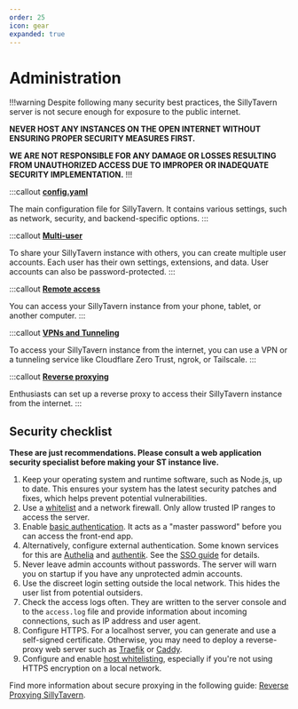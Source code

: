 ```yaml
---
order: 25
icon: gear
expanded: true
---
```


# Administration

!!!warning
Despite following many security best practices, the SillyTavern server is not secure enough for exposure to the public internet.

**NEVER HOST ANY INSTANCES ON THE OPEN INTERNET WITHOUT ENSURING PROPER SECURITY MEASURES FIRST.**

**WE ARE NOT RESPONSIBLE FOR ANY DAMAGE OR LOSSES RESULTING FROM UNAUTHORIZED ACCESS DUE TO IMPROPER OR INADEQUATE SECURITY IMPLEMENTATION.**
!!!

:::callout
**[config.yaml](./config-yaml.md)**

The main configuration file for SillyTavern. It contains various settings, such as network, security, and backend-specific options.
:::

:::callout
**[Multi-user](multi-user)**

To share your SillyTavern instance with others, you can create multiple user accounts. Each user has their own settings, extensions, and data. User accounts can also be password-protected.
:::

:::callout
**[Remote access](remote-connections)**

You can access your SillyTavern instance from your phone, tablet, or another computer.
:::

:::callout
**[VPNs and Tunneling](tunneling.md)**

To access your SillyTavern instance from the internet, you can use a VPN or a tunneling service like Cloudflare Zero Trust, ngrok, or Tailscale.
:::

:::callout
**[Reverse proxying](reverse-proxying)**

Enthusiasts can set up a reverse proxy to access their SillyTavern instance from the internet.
:::

## Security checklist

**These are just recommendations. Please consult a web application security specialist before making your ST instance live.**

1. Keep your operating system and runtime software, such as Node.js, up to date. This ensures your system has the latest security patches and fixes, which helps prevent potential vulnerabilities.
2. Use a [whitelist](/Administration/config-yaml.md#ip-whitelisting) and a network firewall. Only allow trusted IP ranges to access the server.
3. Enable [basic authentication](/Administration/config-yaml.md#user-authentication). It acts as a "master password" before you can access the front-end app.
4. Alternatively, configure external authentication. Some known services for this are [Authelia](https://www.authelia.com/) and [authentik](https://goauthentik.io/). See the [SSO guide](sso.md) for details.
5. Never leave admin accounts without passwords. The server will warn you on startup if you have any unprotected admin accounts.
6. Use the discreet login setting outside the local network. This hides the user list from potential outsiders.
7. Check the access logs often. They are written to the server console and to the `access.log` file and provide information about incoming connections, such as IP address and user agent.
8. Configure HTTPS. For a localhost server, you can generate and use a self-signed certificate. Otherwise, you may need to deploy a reverse-proxy web server such as [Traefik](https://traefik.io/) or [Caddy](https://caddyserver.com/docs/getting-started).
9. Configure and enable [host whitelisting](/Administration/config-yaml.md#host-whitelisting), especially if you're not using HTTPS encryption on a local network.

Find more information about secure proxying in the following guide: [Reverse Proxying SillyTavern](reverse-proxying).
